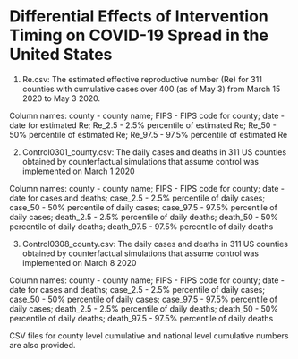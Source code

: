# Differential Effects of Intervention Timing on COVID-19 Spread in the United States

1. Re.csv: The estimated effective reproductive number (Re) for 311 counties with cumulative cases over 400 (as of May 3) from March 15 2020 to May 3 2020.

Column names: county - county name; FIPS - FIPS code for county; date - date for estimated Re; Re_2.5 - 2.5% percentile of estimated Re; Re_50 - 50% percentile of estimated Re; Re_97.5 - 97.5% percentile of estimated Re

2. Control0301_county.csv: The daily cases and deaths in 311 US counties obtained by counterfactual simulations that assume control was implemented on March 1 2020

Column names: county - county name; FIPS - FIPS code for county; date - date for cases and deaths; case_2.5 - 2.5% percentile of daily cases; case_50 - 50% percentile of daily cases; case_97.5 - 97.5% percentile of daily cases; death_2.5 - 2.5% percentile of daily deaths; death_50 - 50% percentile of daily deaths; death_97.5 - 97.5% percentile of daily deaths

3. Control0308_county.csv: The daily cases and deaths in 311 US counties obtained by counterfactual simulations that assume control was implemented on March 8 2020

Column names: county - county name; FIPS - FIPS code for county; date - date for cases and deaths; case_2.5 - 2.5% percentile of daily cases; case_50 - 50% percentile of daily cases; case_97.5 - 97.5% percentile of daily cases; death_2.5 - 2.5% percentile of daily deaths; death_50 - 50% percentile of daily deaths; death_97.5 - 97.5% percentile of daily deaths

CSV files for county level cumulative and national level cumulative numbers are also provided.
